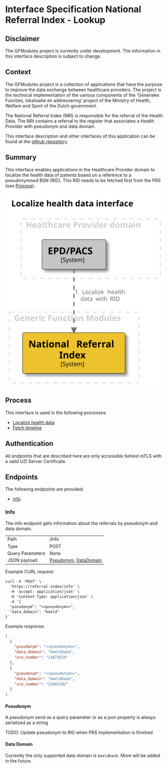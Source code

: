 # Interface Specification National Referral Index - Lookup

## Disclaimer

The GFModules project is currently under development. The information in this interface description is
subject to change.

## Context

The GFModules project is a collection of applications that have the purpose to improve the
data exchange between healthcare providers. The project is the technical implementation of
the various components of the 'Generieke Functies, lokalisatie en addressering' project of the
Ministry of Health, Welfare and Sport of the Dutch government.

The National Referral Index (NRI) is responsible for the referral of the Health Data. The NRI contains a referral
to the register that associates a Health Provider with pseudonym and data domain.

This interface description and other interfaces of this application can be found at the [github repository](https://github.com/minvws/gfmodules-national-referral-index/tree/feat/interface-description/docs/interface-definitions).

<div style="page-break-after: always;"></div>

## Summary

This interface enables applications in the Healthcare Provider domain to localize the health data of patients
based on a reference to a pseudonymised BSN (RID). This RID needs to be fetched first from the PRS
(see [Process](#process)).

![lookup process](../images/structurizr-LocalizeInterface.svg)

<div style="page-break-after: always;"></div>

## Process

This interface is used in the following processes:

- [Localize health data](https://github.com/minvws/gfmodules-coordination/blob/main/docs/processes/localize_health_data.md)
- [Fetch timeline](https://github.com/minvws/gfmodules-coordination/blob/main/docs/processes/timeline.md)

## Authentication

All endpoints that are described here are only accessible behind mTLS with a valid UZI Server Certificate.

## Endpoints

The following endpoints are provided:

- [info](#info)

<div style="page-break-after: always;"></div>

### Info

The info endpoint gets information about the referrals by pseudonym and data domain.

|  |  |
|---|---|
| Path | /info |
| Type | POST |
| Query Parameters | None |
| JSON payload | [Pseudonym](#pseudonym), [DataDomain](#data-domain) |

Example CURL request:

```curl
curl -X 'POST' \
  'https://referral-index/info' \
  -H 'accept: application/json' \
  -H 'Content-Type: application/json' \
  -d '{
  "pseudonym": "<<pseudonym>>",
  "data_domain": "beeld"
}'
```

Example response:

```json
[
  {
    "pseudonym": "<<pseudonym>>",
    "data_domain": "beeldbank",
    "ura_number": "13873620"
  },
  {
    "pseudonym": "<<pseudonym>>",
    "data_domain": "beeldbank",
    "ura_number": "23665292"
  }
]
```

#### Pseudonym

A pseudonym send as a query parameter or as a json property is always serialized as a string

TODO: Update pseudonym to RID when PRS implementation is finished

#### Data Domain

Currently the only supported data domain is `beeldbank`. More will be added in the future.
